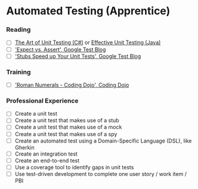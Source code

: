 # Automated Testing (Apprentice)

### Reading

- [ ] [The Art of Unit Testing (C#)](https://www.amazon.com/Art-Unit-Testing-examples/dp/1617290890/) or [Effective Unit Testing (Java)](https://www.amazon.com/Effective-Unit-Testing-guide-developers/dp/1935182579)
- [ ] ['Expect vs. Assert', Google Test Blog](https://testing.googleblog.com/2008/07/tott-expect-vs-assert.html)
- [ ] ['Stubs Speed up Your Unit Tests', Google Test Blog](https://testing.googleblog.com/2007/04/tott-stubs-speed-up-your-unit-tests.html)

### Training
- [ ] ['Roman Numerals - Coding Dojo', Coding Dojo](http://codingdojo.org/kata/RomanNumerals/)

### Professional Experience
- [ ] Create a unit test
- [ ] Create a unit test that makes use of a stub
- [ ] Create a unit test that makes use of a mock
- [ ] Create a unit test that makes use of a spy
- [ ] Create an automated test using a Domain-Specific Language (DSL), like Gherkin
- [ ] Create an integration test
- [ ] Create an end-to-end test
- [ ] Use a coverage tool to identify gaps in unit tests
- [ ] Use test-driven development to complete one user story / work item / PBI
